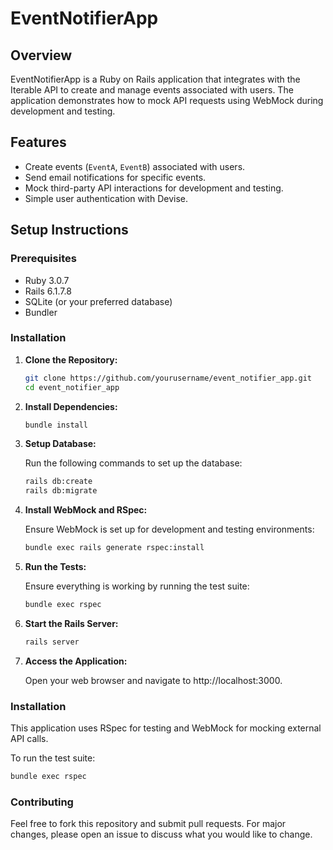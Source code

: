 # EventNotifierApp

## Overview

EventNotifierApp is a Ruby on Rails application that integrates with the Iterable API to create and manage events associated with users. The application demonstrates how to mock API requests using WebMock during development and testing.

## Features

- Create events (`EventA`, `EventB`) associated with users.
- Send email notifications for specific events.
- Mock third-party API interactions for development and testing.
- Simple user authentication with Devise.

## Setup Instructions

### Prerequisites

- Ruby 3.0.7
- Rails 6.1.7.8
- SQLite (or your preferred database)
- Bundler

### Installation

1. **Clone the Repository:**

   ```bash
   git clone https://github.com/yourusername/event_notifier_app.git
   cd event_notifier_app
   ```

2. **Install Dependencies:**

   ```bash
   bundle install
   ```

3. **Setup Database:**

   Run the following commands to set up the database:

   ```bash
   rails db:create
   rails db:migrate
   ```

4. **Install WebMock and RSpec:**

   Ensure WebMock is set up for development and testing environments:

   ```bash
   bundle exec rails generate rspec:install
   ```

5. **Run the Tests:**

   Ensure everything is working by running the test suite:

   ```bash
   bundle exec rspec
   ```

6. **Start the Rails Server:**

   ```bash
   rails server
   ```

7. **Access the Application:**

   Open your web browser and navigate to http://localhost:3000.

### Installation

   This application uses RSpec for testing and WebMock for mocking external API calls.

   To run the test suite:

   ```bash
   bundle exec rspec
   ```

### Contributing

   Feel free to fork this repository and submit pull requests. For major changes, please open an issue to discuss what you would like to change.
